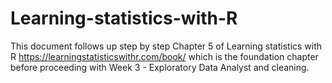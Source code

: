 # Learning-statistics-with-R
This document follows up step by step Chapter 5 of Learning statistics with R https://learningstatisticswithr.com/book/ which is the foundation chapter before proceeding with Week 3 - Exploratory Data Analyst and cleaning.
